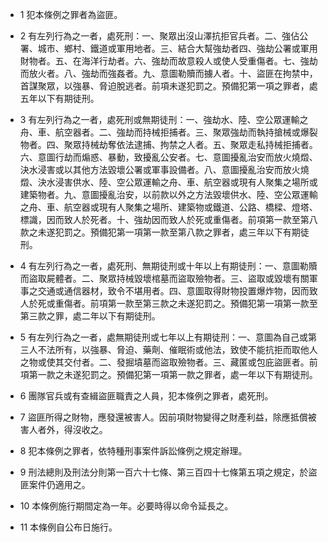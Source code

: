 * 1 犯本條例之罪者為盜匪。

* 2 有左列行為之一者，處死刑：一、聚眾出沒山澤抗拒官兵者。二、強佔公署、城市、鄉村、鐵道或軍用地者。三、結合大幫強劫者四、強劫公署或軍用財物者。五、在海洋行劫者。六、強劫而故意殺人或使人受重傷者。七、強劫而放火者。八、強劫而強姦者。九、意圖勒贖而擄人者。十、盜匪在拘禁中，首謀聚眾，以強暴、脅迫脫逃者。前項未遂犯罰之。預備犯第一項之罪者，處五年以下有期徒刑。

* 3 有左列行為之一者，處死刑或無期徒刑：一、強劫水、陸、空公眾運輸之舟、車、航空器者。二、強劫而持械拒捕者。三、聚眾強劫而執持搶械或爆裂物者。四、聚眾持械劫奪依法逮捕、拘禁之人者。五、聚眾走私持械拒捕者。六、意圖行劫而煽惑、暴動，致擾亂公安者。七、意圖擾亂治安而放火燒燬、決水浸害或以其他方法毀壞公署或軍事設備者。八、意圖擾亂治安而放火燒燬、決水浸害供水、陸、空公眾運輸之舟、車、航空器或現有人聚集之場所或建築物者。九、意圖擾亂治安，以前款以外之方法毀壞供水、陸、空公眾運輸之舟、車、航空器或現有人聚集之場所、建築物或鐵道、公路、橋樑、燈塔、標識，因而致人於死者。十、強劫因而致人於死或重傷者。前項第一款至第八款之未遂犯罰之。預備犯第一項第一款至第八款之罪者，處三年以下有期徒刑。

* 4 有左列行為之一者，處死刑、無期徒刑或十年以上有期徒刑：一、意圖勒贖而盜取屍體者。二、聚眾持械毀壞棺墓而盜取殮物者。三、盜取或毀壞有關軍事之交通或通信器材，致令不堪用者。四、意圖取得財物投置爆炸物，因而致人於死或重傷者。前項第一款至第三款之未遂犯罰之。預備犯第一項第一款至第三款之罪，處二年以下有期徒刑。

* 5 有左列行為之一者，處無期徒刑或七年以上有期徒刑：一、意圖為自己或第三人不法所有，以強暴、脅迫、藥劑、催眠術或他法，致使不能抗拒而取他人之物或使其交付者。二、發掘墳墓而盜取殮物者。三、藏匿或包庇盜匪者。前項第一款之未遂犯罰之。預備犯第一項第一款之罪者，處一年以下有期徒刑。

* 6 團隊官兵或有查緝盜匪職責之人員，犯本條例之罪者，處死刑。

* 7 盜匪所得之財物，應發還被害人。因前項財物變得之財產利益，除應抵償被害人者外，得沒收之。

* 8 犯本條例之罪者，依特種刑事案件訴訟條例之規定辦理。

* 9 刑法總則及刑法分則第一百六十七條、第三百四十七條第五項之規定，於盜匪案件仍適用之。

* 10 本條例施行期間定為一年。必要時得以命令延長之。

* 11 本條例自公布日施行。

